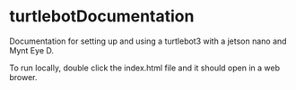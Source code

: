 # turtlebotDocumentation
Documentation for setting up and using a turtlebot3 with a jetson nano and Mynt Eye D.

To run locally, double click the index.html file and it should open in a web brower.